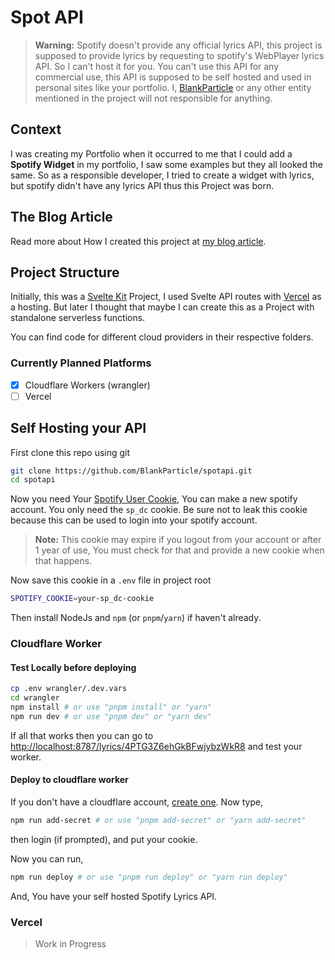 # Spot API
> **Warning:** Spotify doesn't provide any official lyrics API, this project is supposed to provide lyrics by requesting to spotify's WebPlayer lyrics API. So I can't host it for you. You can't use this API for any commercial use, this API is supposed to be self hosted and used in personal sites like your portfolio. I, [BlankParticle](https://github.com/BlankParticle) or any other entity mentioned in the project will not responsible for anything.

## Context
I was creating my Portfolio when it occurred to me that I could add a **Spotify Widget** in my portfolio, I saw some examples but they all looked the same. So as a responsible developer, I tried to create a widget with lyrics, but spotify didn't have any lyrics API thus this Project was born.

## The Blog Article
Read more about How I created this project at [my blog article](https://blog.blankparticle.me/creating-a-self-hosted-spotify-lyrics-api-using-cloudflare-workers).

## Project Structure
Initially, this was a [Svelte Kit](https://kit.svelte.dev) Project, I used Svelte API routes with [Vercel](https://vercel.com) as a hosting. But later I thought that maybe I can create this as a Project with standalone serverless functions.

You can find code for different cloud providers in their respective folders.

### Currently Planned Platforms
- [x] Cloudflare Workers (wrangler)
- [ ] Vercel

## Self Hosting your API

First clone this repo using git

```bash
git clone https://github.com/BlankParticle/spotapi.git
cd spotapi
```
Now you need Your [Spotify User Cookie](https://blog.blankparticle.me/creating-a-self-hosted-spotify-lyrics-api-using-cloudflare-workers#heading-obtaining-the-spdc-cookie), You can make a new spotify account. You only need the `sp_dc` cookie. Be sure not to leak this cookie because this can be used to login into your spotify account.

> **Note:** This cookie may expire if you logout from your account or after 1 year of use, You must check for that and provide a new cookie when that happens.

Now save this cookie in a `.env` file in project root
```bash
SPOTIFY_COOKIE=your-sp_dc-cookie
```
Then install NodeJs and `npm` (or `pnpm`/`yarn`) if haven't already.

### Cloudflare Worker
#### Test Locally before deploying
```bash
cp .env wrangler/.dev.vars
cd wrangler
npm install # or use "pnpm install" or "yarn"
npm run dev # or use "pnpm dev" or "yarn dev"
```

If all that works then you can go to <http://localhost:8787/lyrics/4PTG3Z6ehGkBFwjybzWkR8> and test your worker.

#### Deploy to cloudflare worker
If you don't have a cloudflare account, [create one](https://dash.cloudflare.com/). 
Now type,
```bash
npm run add-secret # or use "pnpm add-secret" or "yarn add-secret"
```
then login (if prompted), and put your cookie.

Now you can run,
```bash
npm run deploy # or use "pnpm run deploy" or "yarn run deploy"
```
And, You have your self hosted Spotify Lyrics API.

### Vercel
> Work in Progress
